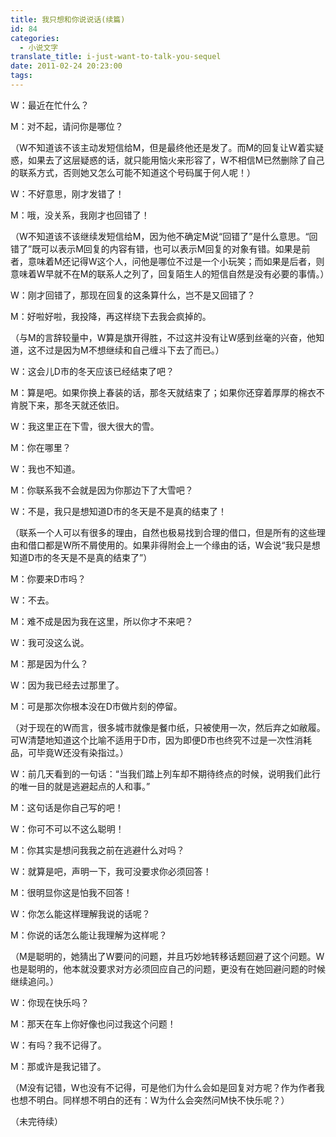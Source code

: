 ```yaml
---
title: 我只想和你说说话(续篇)
id: 84
categories:
  - 小说文字
translate_title: i-just-want-to-talk-you-sequel
date: 2011-02-24 20:23:00
tags:
---
```


W：最近在忙什么？

M：对不起，请问你是哪位？

（W不知道该不该主动发短信给M，但是最终他还是发了。而M的回复让W着实疑惑，如果去了这层疑惑的话，就只能用恼火来形容了，W不相信M已然删除了自己的联系方式，否则她又怎么可能不知道这个号码属于何人呢！）

W：不好意思，刚才发错了！

M：哦，没关系，我刚才也回错了！

（W不知道该不该继续发短信给M，因为他不确定M说“回错了”是什么意思。“回错了”既可以表示M回复的内容有错，也可以表示M回复的对象有错。如果是前者，意味着M还记得W这个人，问他是哪位不过是一个小玩笑；而如果是后者，则意味着W早就不在M的联系人之列了，回复陌生人的短信自然是没有必要的事情。）

W：刚才回错了，那现在回复的这条算什么，岂不是又回错了？

M：好啦好啦，我投降，再这样绕下去我会疯掉的。

（与M的言辞较量中，W算是旗开得胜，不过这并没有让W感到丝毫的兴奋，他知道，这不过是因为M不想继续和自己缠斗下去了而已。）

W：这会儿D市的冬天应该已经结束了吧？

M：算是吧。如果你换上春装的话，那冬天就结束了；如果你还穿着厚厚的棉衣不肯脱下来，那冬天就还依旧。

W：我这里正在下雪，很大很大的雪。

M：你在哪里？

W：我也不知道。

M：你联系我不会就是因为你那边下了大雪吧？

W：不是，我只是想知道D市的冬天是不是真的结束了！

（联系一个人可以有很多的理由，自然也极易找到合理的借口，但是所有的这些理由和借口都是W所不屑使用的。如果非得附会上一个缘由的话，W会说“我只是想知道D市的冬天是不是真的结束了”）

M：你要来D市吗？

W：不去。

M：难不成是因为我在这里，所以你才不来吧？

W：我可没这么说。

M：那是因为什么？

W：因为我已经去过那里了。

M：可是那次你根本没在D市做片刻的停留。

（对于现在的W而言，很多城市就像是餐巾纸，只被使用一次，然后弃之如敝履。可W清楚地知道这个比喻不适用于D市，因为即便D市也终究不过是一次性消耗品，可毕竟W还没有染指过。）

W：前几天看到的一句话：“当我们踏上列车却不期待终点的时候，说明我们此行的唯一目的就是逃避起点的人和事。”

M：这句话是你自己写的吧！

W：你可不可以不这么聪明！

M：你其实是想问我我之前在逃避什么对吗？

W：就算是吧，声明一下，我可没要求你必须回答！

M：很明显你这是怕我不回答！

W：你怎么能这样理解我说的话呢？

M：你说的话怎么能让我理解为这样呢？

（M是聪明的，她猜出了W要问的问题，并且巧妙地转移话题回避了这个问题。W也是聪明的，他本就没要求对方必须回应自己的问题，更没有在她回避问题的时候继续追问。）

W：你现在快乐吗？

M：那天在车上你好像也问过我这个问题！

W：有吗？我不记得了。

M：那或许是我记错了。

（M没有记错，W也没有不记得，可是他们为什么会如是回复对方呢？作为作者我也想不明白。同样想不明白的还有：W为什么会突然问M快不快乐呢？）

（未完待续）